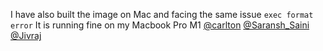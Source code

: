 I have also built the image on Mac and facing the same issue
`exec format error`
It is running fine on my Macbook Pro M1
[@carlton](/u/carlton) [@Saransh_Saini](/u/saransh_saini) [@Jivraj](/u/jivraj)